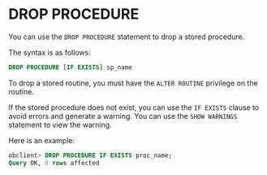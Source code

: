 # DROP PROCEDURE

You can use the `DROP PROCEDURE` statement to drop a stored procedure.

The syntax is as follows:

```sql
DROP PROCEDURE [IF EXISTS] sp_name
```

To drop a stored routine, you must have the `ALTER ROUTINE` privilege on the routine.

If the stored procedure does not exist, you can use the `IF EXISTS` clause to avoid errors and generate a warning. You can use the `SHOW WARNINGS` statement to view the warning.

Here is an example:

```sql
obclient> DROP PROCEDURE IF EXISTS proc_name;
Query OK, 0 rows affected
```
